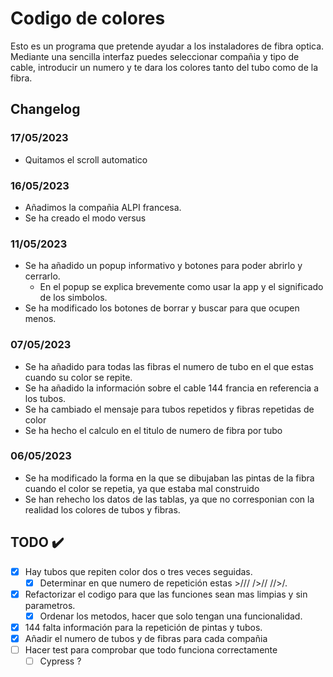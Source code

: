 # Codigo de colores
Esto es un programa que pretende ayudar a los instaladores de fibra optica.
Mediante una sencilla interfaz puedes seleccionar compañia y tipo de cable, introducir un numero y te dara los colores tanto del tubo como de la fibra.

## Changelog
### 17/05/2023
- Quitamos el scroll automatico
### 16/05/2023
- Añadimos la compañia ALPI francesa.
- Se ha creado el modo versus
### 11/05/2023
- Se ha añadido un popup informativo y botones para poder abrirlo y cerrarlo.
    - En el popup se explica brevemente como usar la app y el significado de los simbolos.
- Se ha modificado los botones de borrar y buscar para que ocupen menos.
### 07/05/2023
- Se ha añadido para todas las fibras el numero de tubo en el que estas cuando su color se repite.
- Se ha añadido la información sobre el cable 144 francia en referencia a los tubos.
- Se ha cambiado el mensaje para tubos repetidos y fibras repetidas de color
- Se ha hecho el calculo en el titulo de numero de fibra por tubo

### 06/05/2023
- Se ha modificado la forma en la que se dibujaban las pintas de la fibra cuando el color se repetia, ya que estaba mal construido
- Se han rehecho los datos de las tablas, ya que no corresponian con la realidad los colores de tubos y fibras.


## TODO ✔️
- [x] Hay tubos que repiten color dos o tres veces seguidas.
    - [x] Determinar en que numero de repetición estas >/// />// //>/.
- [x] Refactorizar el codigo para que las funciones sean mas limpias y sin parametros.
    - [x] Ordenar los metodos, hacer que solo tengan una funcionalidad.
- [x] 144 falta información para la repetición de pintas y tubos.
- [x] Añadir el numero de tubos y de fibras para cada compañia
- [ ] Hacer test para comprobar que todo funciona correctamente
    - [ ] Cypress ?
